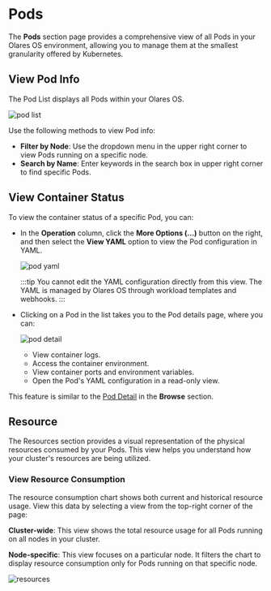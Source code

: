 # Pods

The **Pods** section page provides a comprehensive view of all Pods in your Olares OS environment, allowing you to manage them at the smallest granularity offered by Kubernetes.

## View Pod Info

The Pod List displays all Pods within your Olares OS.

![pod list](/images/how-to/olares/controlhub/pods/01.jpg)

Use the following methods to view Pod info:

- **Filter by Node**: Use the dropdown menu in the upper right corner to view Pods running on a specific node.
- **Search by Name**: Enter keywords in the search box in upper right corner to find specific Pods.

## View Container Status

To view the container status of a specific Pod, you can:

- In the **Operation** column, click the **More Options (...)** button on the right, and then select the **View YAML** option to view the Pod configuration in YAML.
  
    ![pod yaml](/images/how-to/olares/controlhub/pods/03.jpg)

    :::tip
    You cannot edit the YAML configuration directly from this view. The YAML is managed by Olares OS through workload templates and webhooks.
    :::

- Clicking on a Pod in the list takes you to the Pod details page, where you can:

    ![pod detail](/images/how-to/olares/controlhub/pods/02.jpg)

  - View container logs.
  - Access the container environment.
  - View container ports and environment variables.
  - Open the Pod's YAML configuration in a read-only view.

This feature is similar to the [Pod Detail](./browse.md#view-resource-details) in the **Browse** section.

## Resource 

The Resources section provides a visual representation of the physical resources consumed by your Pods. This view helps you understand how your cluster's resources are being utilized.

### View Resource Consumption

The resource consumption chart shows both current and historical resource usage. View this data by selecting a view from the top-right corner of the page:

**Cluster-wide**: This view shows the total resource usage for all Pods running on all nodes in your cluster.

**Node-specific**: This view focuses on a particular node. It filters the chart to display resource consumption only for Pods running on that specific node. 


![resources](/images/how-to/olares/controlhub/pods/04.jpg)
